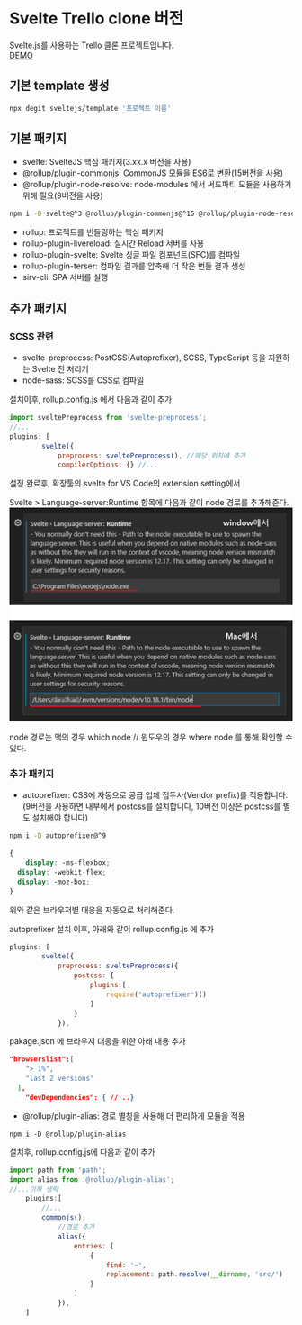 # Svelte Trello clone 버전
Svelte.js를 사용하는 Trello 클론 프로젝트입니다.  
[DEMO]()
## 기본 template 생성
```bash
npx degit sveltejs/template '프로젝트 이름'
```

## 기본 패키지
- svelte: SvelteJS 핵심 패키지(3.xx.x 버전을 사용)
- @rollup/plugin-commonjs: CommonJS 모듈을 ES6로 변환(15버전을 사용)  
- @rollup/plugin-node-resolve: node-modules 에서 써드파티 모듈을 사용하기 위해 필요(9버전을 사용)

```bash
npm i -D svelte@^3 @rollup/plugin-commonjs@^15 @rollup/plugin-node-resolve@^9
```
- rollup: 프로젝트를 번들링하는 핵심 패키지
- rollup-plugin-livereload: 실시간 Reload 서버를 사용
- rollup-plugin-svelte: Svelte 싱글 파일 컴포넌트(SFC)를 컴파일
- rollup-plugin-terser: 컴파일 결과를 압축해 더 작은 번들 결과 생성
- sirv-cli: SPA 서버를 실행

## 추가 패키지  

### SCSS 관련  
- svelte-preprocess: PostCSS(Autoprefixer), SCSS, TypeScript 등을 지원하는 Svelte 전 처리기
- node-sass: SCSS를 CSS로 컴파일

설치이후, rollup.config.js 에서 다음과 같이 추가
```js
import sveltePreprocess from 'svelte-preprocess';
//...
plugins: [
		svelte({
			preprocess: sveltePreprocess(), //해당 위치에 추가
			compilerOptions: {} //...
```

설정 완료후, 확장툴의 svelte for VS Code의 extension setting에서

Svelte > Language-server:Runtime 항목에 다음과 같이 node 경로를 추가해준다.
![예시-00](./public/images/example/example-00.png)

node 경로는 맥의 경우 which node // 윈도우의 경우 where node 를 통해 확인할 수 있다.

### 추가 패키지
- autoprefixer: CSS에 자동으로 공급 업체 접두사(Vendor prefix)를 적용합니다.(9버전을 사용하면 내부에서 postcss를 설치합니다, 10버전 이상은 postcss를 별도 설치해야 합니다)  

```bash
npm i -D autoprefixer@^9
```
  
```scss
{
	display: -ms-flexbox;
  display: -webkit-flex;
  display: -moz-box;
}	
```
  
위와 같은 브라우저별 대응을 자동으로 처리해준다.

autoprefixer 설치 이후, 아래와 같이 rollup.config.js 에 추가

```js
plugins: [
		svelte({
			preprocess: sveltePreprocess({
				postcss: {
					plugins:[
						require('autoprefixer')()
					]
				}
			}),
```
pakage.json 에 브라우저 대응을 위한 아래 내용 추가  

```json
"browserslist":[
    "> 1%",
    "last 2 versions"
  ],
	"devDependencies": { //...}
```
  
- @rollup/plugin-alias: 경로 별칭을 사용해 더 편리하게 모듈을 적용

```
npm i -D @rollup/plugin-alias
```
설치후, rollup.config.js에 다음과 같이 추가
```js
import path from 'path';
import alias from '@rollup/plugin-alias';
//...이하 생략
	plugins:[
		//...
		commonjs(),
			//경로 추가
			alias({
				entries: [
					{
						find: '~',
						replacement: path.resolve(__dirname, 'src/')
					}
				]
			}),
	]
```